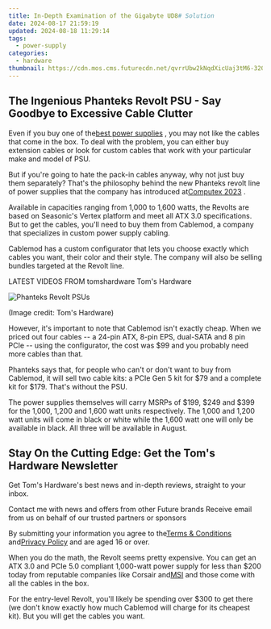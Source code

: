 ```yaml
---
title: In-Depth Examination of the Gigabyte UD8# Solution
date: 2024-08-17 21:59:19
updated: 2024-08-18 11:29:14
tags:
  - power-supply
categories:
  - hardware
thumbnail: https://cdn.mos.cms.futurecdn.net/qvrrUbw2kNqdXicUaj3tM6-320-80.jpg
---
```


## The Ingenious Phanteks Revolt PSU - Say Goodbye to Excessive Cable Clutter

Even if you buy one of the[best power supplies](https://tools.techidaily.com) , you may not like the cables that come in the box. To deal with the problem, you can either buy extension cables or look for custom cables that work with your particular make and model of PSU.

 But if you're going to hate the pack-in cables anyway, why not just buy them separately? That's the philosophy behind the new Phanteks revolt line of power supplies that the company has introduced at[Computex 2023](https://tools.techidaily.com) .

 Available in capacities ranging from 1,000 to 1,600 watts, the Revolts are based on Seasonic's Vertex platform and meet all ATX 3.0 specifications. But to get the cables, you'll need to buy them from Cablemod, a company that specializes in custom power supply cabling.

 Cablemod has a custom configurator that lets you choose exactly which cables you want, their color and their style. The company will also be selling bundles targeted at the Revolt line.

 LATEST VIDEOS FROM tomshardware Tom's Hardware

![Phanteks Revolt PSUs](https://cdn.mos.cms.futurecdn.net/h6vKinoFtGPsECXkGvyNNL-320-80.jpg)

 (Image credit: Tom's Hardware)

 However, it's important to note that Cablemod isn't exactly cheap. When we priced out four cables -- a 24-pin ATX, 8-pin EPS, dual-SATA and 8 pin PCIe -- using the configurator, the cost was $99 and you probably need more cables than that.

 Phanteks says that, for people who can't or don't want to buy from Cablemod, it will sell two cable kits: a PCIe Gen 5 kit for $79 and a complete kit for $179\. That's without the PSU.

 The power supplies themselves will carry MSRPs of $199, $249 and $399 for the 1,000, 1,200 and 1,600 watt units respectively. The 1,000 and 1,200 watt units will come in black or white while the 1,600 watt one will only be available in black. All three will be available in August.

## Stay On the Cutting Edge: Get the Tom's Hardware Newsletter

 Get Tom's Hardware's best news and in-depth reviews, straight to your inbox.

 Contact me with news and offers from other Future brands  Receive email from us on behalf of our trusted partners or sponsors

 By submitting your information you agree to the[Terms & Conditions](https://futureplc.com/terms-conditions/) and[Privacy Policy](https://futureplc.com/privacy-policy/) and are aged 16 or over.

 When you do the math, the Revolt seems pretty expensive. You can get an ATX 3.0 and PCIe 5.0 compliant 1,000-watt power supply for less than $200 today from reputable companies like Corsair and[MSI](https://tools.techidaily.com) and those come with all the cables in the box.

 For the entry-level Revolt, you'll likely be spending over $300 to get there (we don't know exactly how much Cablemod will charge for its cheapest kit). But you will get the cables you want.

<ins class="adsbygoogle"
     style="display:block"
     data-ad-format="autorelaxed"
     data-ad-client="ca-pub-7571918770474297"
     data-ad-slot="1223367746"></ins>



<ins class="adsbygoogle"
     style="display:block"
     data-ad-client="ca-pub-7571918770474297"
     data-ad-slot="8358498916"
     data-ad-format="auto"
     data-full-width-responsive="true"></ins>
